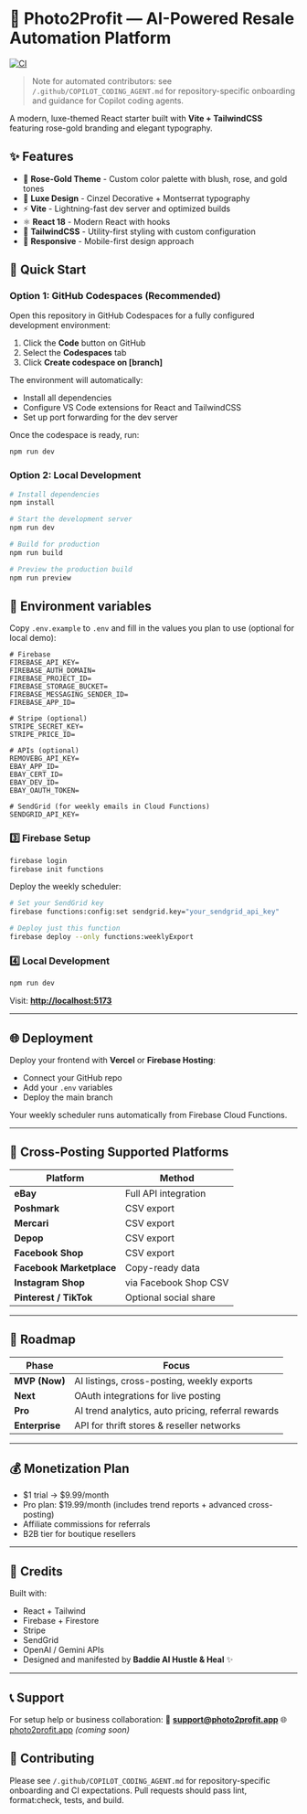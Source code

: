# 💎 Photo2Profit — AI-Powered Resale Automation Platform

[![CI](https://github.com/baddiehustleai-star/jubilant-happiness/actions/workflows/ci.yml/badge.svg?branch=main)](https://github.com/baddiehustleai-star/jubilant-happiness/actions/workflows/ci.yml)

> Note for automated contributors: see `/.github/COPILOT_CODING_AGENT.md` for repository-specific onboarding and guidance for Copilot coding agents.

A modern, luxe-themed React starter built with **Vite + TailwindCSS** featuring rose-gold branding and elegant typography.

## ✨ Features

- 🎨 **Rose-Gold Theme** - Custom color palette with blush, rose, and gold tones
- 💎 **Luxe Design** - Cinzel Decorative + Montserrat typography
- ⚡ **Vite** - Lightning-fast dev server and optimized builds
- ⚛️ **React 18** - Modern React with hooks
- 🎯 **TailwindCSS** - Utility-first styling with custom configuration
- 📱 **Responsive** - Mobile-first design approach

## 🚀 Quick Start

### Option 1: GitHub Codespaces (Recommended)

Open this repository in GitHub Codespaces for a fully configured development environment:

1. Click the **Code** button on GitHub
2. Select the **Codespaces** tab
3. Click **Create codespace on [branch]**

The environment will automatically:
- Install all dependencies
- Configure VS Code extensions for React and TailwindCSS
- Set up port forwarding for the dev server

Once the codespace is ready, run:
```bash
npm run dev
```

### Option 2: Local Development

```bash
# Install dependencies
npm install

# Start the development server
npm run dev

# Build for production
npm run build

# Preview the production build
npm run preview
```

## 🔐 Environment variables

Copy `.env.example` to `.env` and fill in the values you plan to use (optional for local demo):

```env
# Firebase
FIREBASE_API_KEY=
FIREBASE_AUTH_DOMAIN=
FIREBASE_PROJECT_ID=
FIREBASE_STORAGE_BUCKET=
FIREBASE_MESSAGING_SENDER_ID=
FIREBASE_APP_ID=

# Stripe (optional)
STRIPE_SECRET_KEY=
STRIPE_PRICE_ID=

# APIs (optional)
REMOVEBG_API_KEY=
EBAY_APP_ID=
EBAY_CERT_ID=
EBAY_DEV_ID=
EBAY_OAUTH_TOKEN=

# SendGrid (for weekly emails in Cloud Functions)
SENDGRID_API_KEY=
```

### 3️⃣ Firebase Setup

```bash
firebase login
firebase init functions
```

Deploy the weekly scheduler:

```bash
# Set your SendGrid key
firebase functions:config:set sendgrid.key="your_sendgrid_api_key"

# Deploy just this function
firebase deploy --only functions:weeklyExport
```

### 4️⃣ Local Development

```bash
npm run dev
```

Visit: **[http://localhost:5173](http://localhost:5173)**

---

## 🌐 Deployment

Deploy your frontend with **Vercel** or **Firebase Hosting**:

- Connect your GitHub repo
- Add your `.env` variables
- Deploy the main branch

Your weekly scheduler runs automatically from Firebase Cloud Functions.

---

## 🧩 Cross-Posting Supported Platforms

| Platform                 | Method                |
| ------------------------ | --------------------- |
| **eBay**                 | Full API integration  |
| **Poshmark**             | CSV export            |
| **Mercari**              | CSV export            |
| **Depop**                | CSV export            |
| **Facebook Shop**        | CSV export            |
| **Facebook Marketplace** | Copy-ready data       |
| **Instagram Shop**       | via Facebook Shop CSV |
| **Pinterest / TikTok**   | Optional social share |

---

## 🧠 Roadmap

| Phase          | Focus                                              |
| -------------- | -------------------------------------------------- |
| **MVP (Now)**  | AI listings, cross-posting, weekly exports         |
| **Next**       | OAuth integrations for live posting                |
| **Pro**        | AI trend analytics, auto pricing, referral rewards |
| **Enterprise** | API for thrift stores & reseller networks          |

---

## 💰 Monetization Plan

- $1 trial → $9.99/month
- Pro plan: $19.99/month (includes trend reports + advanced cross-posting)
- Affiliate commissions for referrals
- B2B tier for boutique resellers

---

## 🩷 Credits

Built with:

- React + Tailwind
- Firebase + Firestore
- Stripe
- SendGrid
- OpenAI / Gemini APIs
- Designed and manifested by **Baddie AI Hustle & Heal** ✨

---

## 📞 Support

For setup help or business collaboration:
📧 **[support@photo2profit.app](mailto:support@photo2profit.app)**
🌐 [photo2profit.app](https://photo2profit.app) _(coming soon)_

## 🤝 Contributing

Please see `/.github/COPILOT_CODING_AGENT.md` for repository-specific onboarding and CI expectations. Pull requests should pass lint, format:check, tests, and build.
